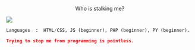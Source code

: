 <p align="center">Who is stalking me?</p>
<img src="https://komarev.com/ghpvc/?username=antonkomarev&amp;style=for-the-badge](https://gpvc.arturio.dev/must-be-unique](https://komarev.com/ghpvc/?username=must-be-unique&style=for-the-badge&color=blue&label=Stalker" style="max-width: 100%;">

```python
Languages  :  HTML/CSS, JS (beginner), PHP (beginner), PY (beginner).

```

```json
Trying to stop me from programming is pointless.
```
